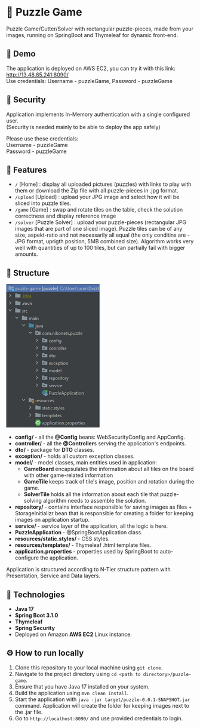 
# 🧩 Puzzle Game

Puzzle Game/Cutter/Solver with rectangular puzzle-pieces, made from your images, running on SpringBoot and Thymeleaf for dynamic front-end.

## 🚀 Demo
The application is deployed on AWS EC2, you can try it with this link:  
http://13.48.85.241:8090/  
Use credentials: Username - puzzleGame, Password - puzzleGame

## 🔐 Security
Application implements In-Memory authentication with a single configured user.  
(Security is needed mainly to be able to deploy the app safely)

Please use these credentials:  
Username - puzzleGame  
Password - puzzleGame

## 🎯 Features
- `/`   [Home] : display all uploaded pictures (puzzles) with links to play with them or download the Zip file with all puzzle-pieces in .jpg format.
- `/upload`  [Upload] : upload your JPG image and select how it will be sliced into puzzle tiles.
- `/game` [Game] : swap and rotate tiles on the table, check the solution correctness and display reference image
- `/solver`  [Puzzle Solver] : upload your puzzle-pieces (rectangular JPG images that are part of one sliced image). Puzzle tiles can be of any size, aspekt-ratio and not necessarily all equal (the only conditins are - JPG format, uprigth position, 5MB combined size). Algorithm works very well with quantities of up to 100 tiles, but can partially fail with bigger amounts.

## 📖 Structure
![structure](https://raw.githubusercontent.com/outref/readme-recources/main/puzzle-game-structure2.jpg)
- <b> config/ </b> - all the <b>@Config</b> beans: WebSecurityConfig and AppConfig.
- <b> controller/ </b> - all the <b>@Controller</b>s serving the application's endpoints.
- <b> dto/ </b> - package for <b>DTO</b> classes.
- <b> exception/ </b> - holds all custom exception classes.
- <b> model/ </b> - model classes, main entities used in application:  
  - <b> GameBoard </b> encapsulates the information about all tiles on the board with other game-related information  
  - <b> GameTile </b> keeps track of tile's image, position and rotation during the game.  
  - <b> SolverTile </b> holds all the information about each tile that puzzle-solving algorithm needs to assemble the solution.
- <b> repository/ </b> - contains interface responsible for saving images as files + StorageInitializr bean that is responsible for creating a folder for keeping images on application startup.
- <b> service/ </b> - service layer of the application, all the logic is here.
- <b> PuzzleApplication </b> - @SpringBootApplication class.
- <b> resources/static.styles/ </b> - CSS styles.
- <b> resources/templates/ </b> - Thymeleaf .html template files. 
- <b> application.properties </b> - properties used by SpringBoot to auto-configure the application.

Application is structured according to N-Tier structure pattern with Presentation, Service and Data layers.

## 🤖 Technologies
- <b>Java 17</b>
- <b>Spring Boot 3.1.0</b>
- <b> Thymeleaf </b>
- <b>Spring Security</b>
- Deployed on Amazon <b>AWS EC2</b> Linux instance.

## ⚙️ How to run locally
1.  Clone this repository to your local machine using `git clone`.
2.  Navigate to the project directory using `cd <path to directory>/puzzle-game`.
3.  Ensure that you have Java 17 installed on your system.
4. Build the application using `mvn clean install`.
5.  Start the application with `java -jar target/puzzle-0.0.1-SNAPSHOT.jar` command. Application will create the folder for keeping images next to the .jar file.
6.  Go to `http://localhost:8090/` and use provided credentials to login.
